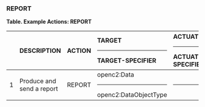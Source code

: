 ### REPORT
**Table. Example Actions: REPORT**

|  | DESCRIPTION | ACTION | TARGET<hr>TARGET-SPECIFIER | ACTUATOR<hr>ACTUATOR-SPECIFIER | MODIFIER | 
| :--- | :--- | :--- | :--- | :--- | :--- | 
| 1 | Produce and send a report | REPORT | openc2:Data<hr>openc2:DataObjectType | <hr> | report-to | 

